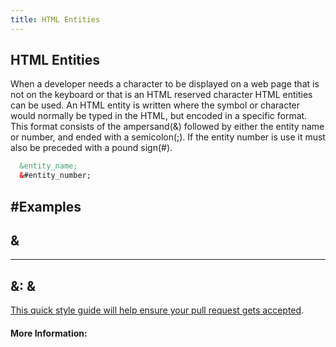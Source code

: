 ```yaml
---
title: HTML Entities
---
```

## HTML Entities

When a developer needs a character to be displayed on a web page that is not on the keyboard or that is an HTML reserved character HTML entities can be used. An HTML entity is written where the symbol or character would normally be typed in the HTML, but encoded in a specific format.  This format consists of the ampersand(&) followed by either the entity name or number, and ended with a semicolon(;).  If the entity number is use it must also be preceded with a pound sign(#).

```html
  &entity_name;
  &#entity_number;
```
#Examples
---
&
----
----
&amp;: &#38;
----

<a href='https://github.com/freecodecamp/guides/blob/master/README.md' target='_blank' rel='nofollow'>This quick style guide will help ensure your pull request gets accepted</a>.

#### More Information:
